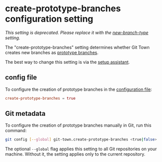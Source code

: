 # create-prototype-branches configuration setting

_This setting is deprecated. Please replace it with the [new-branch-type](new-branch-type.md) setting._

The "create-prototype-branches" setting determines whether Git Town creates new
branches as [prototype branches](../branch-types.md#prototype-branches).

The best way to change this setting is via the
[setup assistant](../configuration.md).

## config file

To configure the creation of prototype branches in the
[configuration file](../configuration-file.md):

```toml
create-prototype-branches = true
```

## Git metadata

To configure the creation of prototype branches manually in Git, run this
command:

```bash
git config [--global] git-town.create-prototype-branches <true|false>
```

The optional `--global` flag applies this setting to all Git repositories on
your machine. Without it, the setting applies only to the current repository.
